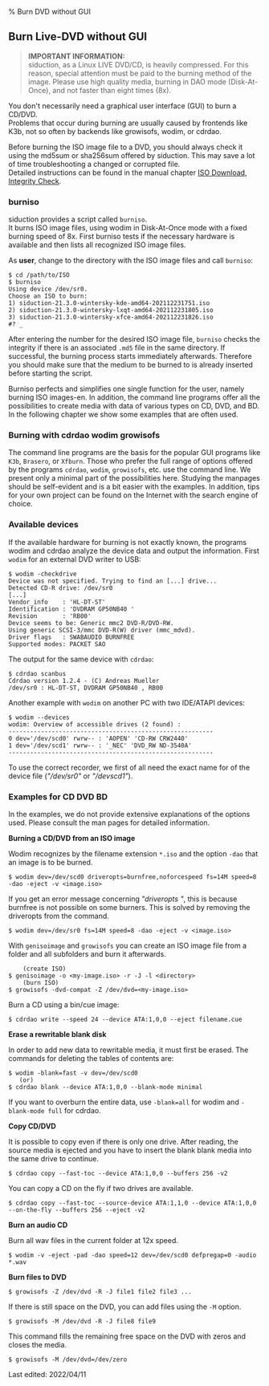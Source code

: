 % Burn DVD without GUI

## Burn Live-DVD without GUI

> **IMPORTANT INFORMATION:**  
> siduction, as a Linux LIVE DVD/CD, is heavily compressed. For this reason, special attention must be paid to the burning method of the image. Please use high quality media, burning in DAO mode (Disk-At-Once), and not faster than eight times (8x).

You don't necessarily need a graphical user interface (GUI) to burn a CD/DVD.  
Problems that occur during burning are usually caused by frontends like K3b, not so often by backends like growisofs, wodim, or cdrdao.

Before burning the ISO image file to a DVD, you should always check it using the md5sum or sha256sum offered by siduction. This may save a lot of time troubleshooting a changed or corrupted file.  
Detailed instructions can be found in the manual chapter [ISO Download, Integrity Check](0206-iso-dl_en.md#integrity-check).

### burniso

siduction provides a script called `burniso`.  
It burns ISO image files, using wodim in Disk-At-Once mode with a fixed burning speed of 8x. First burniso tests if the necessary hardware is available and then lists all recognized ISO image files. 

As **user**, change to the directory with the ISO image files and call `burniso`:

~~~
$ cd /path/to/ISO
$ burniso
Using device /dev/sr0.
Choose an ISO to burn: 
1) siduction-21.3.0-wintersky-kde-amd64-202112231751.iso
2) siduction-21.3.0-wintersky-lxqt-amd64-202112231805.iso
3) siduction-21.3.0-wintersky-xfce-amd64-202112231826.iso
#? _
~~~

After entering the number for the desired ISO image file, `burniso` checks the integrity if there is an associated `.md5` file in the same directory. If successful, the burning process starts immediately afterwards. Therefore you should make sure that the medium to be burned to is already inserted before starting the script.

Burniso perfects and simplifies one single function for the user, namely burning ISO images-en. In addition, the command line programs offer all the possibilities to create media with data of various types on CD, DVD, and BD. In the following chapter we show some examples that are often used.

### Burning with cdrdao wodim growisofs

The command line programs are the basis for the popular GUI programs like `K3b`, `Brasero`, or `Xfburn`. Those who prefer the full range of options offered by the programs `cdrdao`, `wodim`, `growisofs`, etc. use the command line. We present only a minimal part of the possibilities here. Studying the manpages should be self-evident and is a bit easier with the examples. In addition, tips for your own project can be found on the Internet with the search engine of choice.

### Available devices

If the available hardware for burning is not exactly known, the programs wodim and cdrdao analyze the device data and output the information. First `wodim` for an external DVD writer to USB:

~~~
$ wodim -checkdrive
Device was not specified. Trying to find an [...] drive...
Detected CD-R drive: /dev/sr0
[...]
Vendor_info    : 'HL-DT-ST'
Identification : 'DVDRAM GP50NB40 '
Revision       : 'RB00'
Device seems to be: Generic mmc2 DVD-R/DVD-RW.
Using generic SCSI-3/mmc DVD-R(W) driver (mmc_mdvd).
Driver flags   : SWABAUDIO BURNFREE 
Supported modes: PACKET SAO
~~~

The output for the same device with `cdrdao`:

~~~
$ cdrdao scanbus
Cdrdao version 1.2.4 - (C) Andreas Mueller
/dev/sr0 : HL-DT-ST, DVDRAM GP50NB40 , RB00
~~~

Another example with `wodim` on another PC with two IDE/ATAPI devices:

~~~
$ wodim --devices
wodim: Overview of accessible drives (2 found) :
---------------------------------------------------------
0 dev='/dev/scd0' rwrw-- : 'AOPEN' 'CD-RW CRW2440'
1 dev='/dev/scd1' rwrw-- : '_NEC' 'DVD_RW ND-3540A'
---------------------------------------------------------
~~~

To use the correct recorder, we first of all need the exact name for of the device file (*"/dev/sr0"* or *"/devscd1"*).

### Examples for CD DVD BD

In the examples, we do not provide extensive explanations of the options used. Please consult the man pages for detailed information.

**Burning a CD/DVD from an ISO image**

Wodim recognizes by the filename extension `*.iso` and the option `-dao` that an image is to be burned.

~~~
$ wodim dev=/dev/scd0 driveropts=burnfree,noforcespeed fs=14M speed=8 -dao -eject -v <image.iso>
~~~

If you get an error message concerning *"driveropts "*, this is because burnfree is not possible on some burners. This is solved by removing the driveropts from the command.

~~~
$ wodim dev=/dev/sr0 fs=14M speed=8 -dao -eject -v <image.iso>
~~~

With `genisoimage` and `growisofs` you can create an ISO image file from a folder and all subfolders and burn it afterwards.

~~~
    (create ISO)
$ genisoimage -o <my-image.iso> -r -J -l <directory>
    (burn ISO)
$ growisofs -dvd-compat -Z /dev/dvd=<my-image.iso>
~~~

Burn a CD using a bin/cue image:

~~~
$ cdrdao write --speed 24 --device ATA:1,0,0 --eject filename.cue
~~~

**Erase a rewritable blank disk**

In order to add new data to rewritable media, it must first be erased. The commands for deleting the tables of contents are:

~~~
$ wodim -blank=fast -v dev=/dev/scd0
   (or)
$ cdrdao blank --device ATA:1,0,0 --blank-mode minimal
~~~

If you want to overburn the entire data, use `-blank=all` for wodim and `-blank-mode full` for cdrdao.


**Copy CD/DVD**

It is possible to copy even if there is only one drive. After reading, the source media is ejected and you have to insert the blank blank media into the same drive to continue.

~~~
$ cdrdao copy --fast-toc --device ATA:1,0,0 --buffers 256 -v2
~~~

You can copy a CD on the fly if two drives are available.

~~~
$ cdrdao copy --fast-toc --source-device ATA:1,1,0 --device ATA:1,0,0 --on-the-fly --buffers 256 --eject -v2
~~~

**Burn an audio CD**

Burn all wav files in the current folder at 12x speed.

~~~
$ wodim -v -eject -pad -dao speed=12 dev=/dev/scd0 defpregap=0 -audio *.wav
~~~

**Burn files to DVD**

~~~
$ growisofs -Z /dev/dvd -R -J file1 file2 file3 ...
~~~

If there is still space on the DVD, you can add files using the `-M` option.

~~~
$ growisofs -M /dev/dvd -R -J file8 file9
~~~

This command fills the remaining free space on the DVD with zeros and closes the media.

~~~
$ growisofs -M /dev/dvd=/dev/zero
~~~~

<div id="rev">Last edited: 2022/04/11</div>

